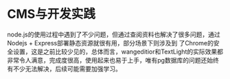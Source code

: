 # CMS与开发实践

node.js的使用过程中遇到了不少问题，但通过查阅资料也解决了很多问题，通过Nodejs + Express部署静态资源就很有用，部分场景下则涉及到
了Chrome的安全设置，这是之前比较少见的，总体而言，wangeditior和TextLight的实际效果都非常令人满意，完成度很高，使用起来也易于上手，唯有pg数据库的问题还始终有不少无法解决，后续可能需要加强学习。
